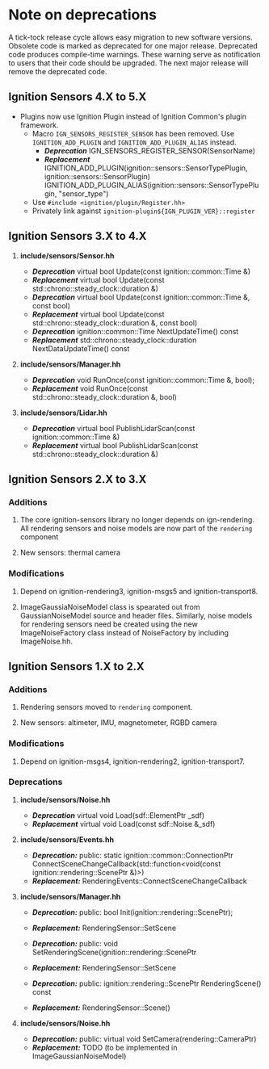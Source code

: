 # Note on deprecations
A tick-tock release cycle allows easy migration to new software versions.
Obsolete code is marked as deprecated for one major release.
Deprecated code produces compile-time warnings. These warning serve as
notification to users that their code should be upgraded. The next major
release will remove the deprecated code.

## Ignition Sensors 4.X to 5.X

* Plugins now use Ignition Plugin instead of Ignition Common's plugin framework.
    * Macro `IGN_SENSORS_REGISTER_SENSOR` has been removed. Use
      `IGNITION_ADD_PLUGIN` and `IGNITION_ADD_PLUGIN_ALIAS` instead.
        + ***Deprecation*** IGN_SENSORS_REGISTER_SENSOR(SensorName)
        + ***Replacement***
            IGNITION_ADD_PLUGIN(ignition::sensors::SensorTypePlugin<SensorClass>, ignition::sensors::SensorPlugin)
            IGNITION_ADD_PLUGIN_ALIAS(ignition::sensors::SensorTypePlugin<SensorClass>, "sensor_type")
    * Use `#include <ignition/plugin/Register.hh>`
    * Privately link against `ignition-plugin${IGN_PLUGIN_VER}::register`

## Ignition Sensors 3.X to 4.X

1. **include/sensors/Sensor.hh**
   + ***Deprecation*** virtual bool Update(const ignition::common::Time &)
   + ***Replacement*** virtual bool Update(const std::chrono::steady_clock::duration &)
   + ***Deprecation*** virtual bool Update(const ignition::common::Time &, const bool)
   + ***Replacement*** virtual bool Update(const std::chrono::steady_clock::duration &, const bool)
   + ***Deprecation*** ignition::common::Time NextUpdateTime() const
   + ***Replacement*** std::chrono::steady_clock::duration NextDataUpdateTime() const

1. **include/sensors/Manager.hh**
   + ***Deprecation*** void RunOnce(const ignition::common::Time &, bool);
   + ***Replacement*** void RunOnce(const std::chrono::steady_clock::duration &, bool)

1. **include/sensors/Lidar.hh**
   + ***Deprecation*** virtual bool PublishLidarScan(const ignition::common::Time &)
   + ***Replacement*** virtual bool PublishLidarScan(const std::chrono::steady_clock::duration &)

## Ignition Sensors 2.X to 3.X

### Additions

1. The core ignition-sensors library no longer depends on ign-rendering. All
rendering sensors and noise models are now part of the `rendering` component

1. New sensors: thermal camera

### Modifications

1. Depend on ignition-rendering3, ignition-msgs5 and ignition-transport8.

1. ImageGaussiaNoiseModel class is spearated out from GaussianNoiseModel source
and header files. Similarly, noise models for rendering sensors need be created
using the new ImageNoiseFactory class instead of NoiseFactory by including
ImageNoise.hh.

## Ignition Sensors 1.X to 2.X

### Additions

1. Rendering sensors moved to `rendering` component.

1. New sensors: altimeter, IMU, magnetometer, RGBD camera

### Modifications

1. Depend on ignition-msgs4, ignition-rendering2, ignition-transport7.

### Deprecations

1. **include/sensors/Noise.hh**
   + ***Deprecation*** virtual void Load(sdf::ElementPtr _sdf)
   + ***Replacement*** virtual void Load(const sdf::Noise &_sdf)

1. **include/sensors/Events.hh**
    + ***Deprecation:*** public: static ignition::common::ConnectionPtr ConnectSceneChangeCallback(std::function<void(const ignition::rendering::ScenePtr &)>)
    + ***Replacement:*** RenderingEvents::ConnectSceneChangeCallback

1. **include/sensors/Manager.hh**
    + ***Deprecation:*** public: bool Init(ignition::rendering::ScenePtr);
    + ***Replacement:***  RenderingSensor::SetScene
    + ***Deprecation:*** public: void SetRenderingScene(ignition::rendering::ScenePtr
    + ***Replacement:***  RenderingSensor::SetScene

    + ***Deprecation:*** public: ignition::rendering::ScenePtr RenderingScene() const
    + ***Replacement:*** RenderingSensor::Scene()

1. **include/sensors/Noise.hh**
    + ***Deprecation:*** public: virtual void SetCamera(rendering::CameraPtr)
    + ***Replacement:***  TODO (to be implemented in ImageGaussianNoiseModel)


